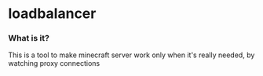 # loadbalancer

### What is it?

This is a tool to make minecraft server work only when it's really needed, by watching proxy connections


